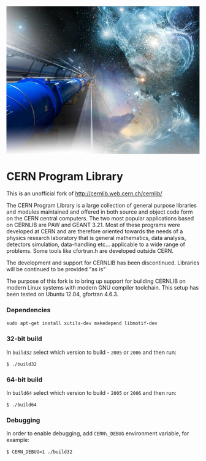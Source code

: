 ![cern.jpg](cern.jpg)

# CERN Program Library

This is an unofficial fork of http://cernlib.web.cern.ch/cernlib/

The CERN Program Library is a large collection of general purpose libraries and modules maintained and offered in both source and object code form on the CERN central computers. The two most popular applications based on CERNLIB are PAW and GEANT 3.21. Most of these programs were developed at CERN and are therefore oriented towards the needs of a physics research laboratory that is general mathematics, data analysis, detectors simulation, data-handling etc... applicable to a wide range of problems. Some tools like cfortran.h are developed outside CERN.

The development and support for CERNLIB has been discontinued. Libraries will be continued to be provided "as is"

The purpose of this fork is to bring up support for building CERNLIB on modern Linux systems with modern GNU compiler toolchain. This setup has been tested on Ubuntu 12.04, gfortran 4.6.3.

### Dependencies

```
sudo apt-get install xutils-dev makedepend libmotif-dev
```

### 32-bit build

In `build32` select which version to build - `2005` or `2006` and then run:

```
$ ./build32
```

### 64-bit build

In `build64` select which version to build - `2005` or `2006` and then run:

```
$ ./build64
```

### Debugging

In order to enable debugging, add `CERN\_DEBUG` environment variable, for example:

```
$ CERN_DEBUG=1 ./build32
```
